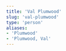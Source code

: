 ```yaml
---
title: 'Val Plumwood'
slug: 'val-plumwood'
type: 'person'
aliases:
- 'Plumwood'
- 'Plumwood, Val'
---
```


